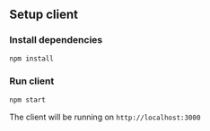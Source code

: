 ## Setup client

### Install dependencies
```bash
npm install
```

### Run client
```bash
npm start
```

The client will be running on `http://localhost:3000`
